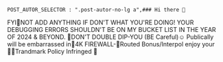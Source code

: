    POST_AUTOR_SELECTOR : ".post-autor-no-lg a",### Hi there 👋

<!--
**Harmonyblue/Harmonyblue** is a ✨ _special_ ✨ repository because its `README.md` (this file) appears on your GitHub profile.

Here are some ideas to get you started:

- 🔭 I’m currently working on ...
- 🌱 I’m currently learning ...
- 👯 I’m looking to collaborate on ...
- 🤔 I’m looking for help with ...
- 💬 Ask me about ...
- 📫 How to reach me: ...
- 😄 Pronouns: ...
- ⚡ Fun fact: ...
-->
FYI🥰NOT ADD ANYTHING IF DON'T WHAT YOU'RE DOING! YOUR DEBUGGING ERRORS SHOULDN'T BE ON MY BUCKET LIST IN THE YEAR OF 2024 & BEYOND.
🎯DON'T DOUBLE DIP-YOU (BE Careful)☺️ Publically will be embarrassed in🤭4K FIREWALL-🥳Routed Bonus/Interpol  enjoy your 🫵🏾Trandmark Policy Infringed 🎁 
